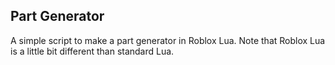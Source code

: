 ## Part Generator
A simple script to make a part generator in Roblox Lua. Note that Roblox Lua is a little bit different than standard Lua.
